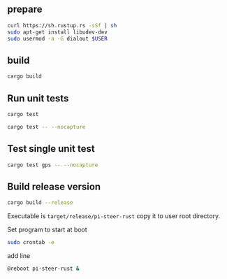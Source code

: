 ## prepare

```bash
curl https://sh.rustup.rs -sSf | sh
sudo apt-get install libudev-dev
sudo usermod -a -G dialout $USER
```

## build
```bash
cargo build
```

## Run unit tests
```bash
cargo test
```

```bash
cargo test -- --nocapture
```

## Test single unit test
```bash
cargo test gps -- --nocapture
```

## Build release version
```bash
cargo build --release
```

Executable is `target/release/pi-steer-rust` copy it to user root directory.

Set program to start at boot
```bash
sudo crontab -e
```
add line
```bash
@reboot pi-steer-rust &
```
